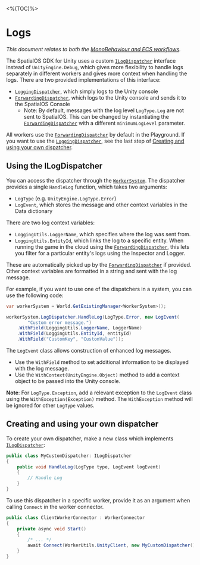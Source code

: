 <%(TOC)%>

#  Logs

 _This document relates to both the [MonoBehaviour and ECS workflows]({{urlRoot}}/reference/workflows/overview)._

The SpatialOS GDK for Unity uses a custom [`ILogDispatcher`]({{urlRoot}}/api/core/i-log-dispatcher) interface instead of `UnityEngine.Debug`, which gives more flexibility to handle logs separately in different workers and gives more context when handling the logs. There are two provided implementations of this interface:

*  [`LoggingDispatcher`]({{urlRoot}}/api/core/logging-dispatcher), which simply logs to the Unity console
*  [`ForwardingDispatcher`]({{urlRoot}}/api/core/forwarding-dispatcher), which logs to the Unity console and sends it to the SpatialOS Console
    * Note: By default, messages with the log level `LogType.Log` are not sent to SpatialOS. This can be changed by instantiating the [`ForwardingDispatcher`]({{urlRoot}}/api/core/forwarding-dispatcher) with a different `minimumLogLevel` parameter.

All workers use the [`ForwardingDispatcher`]({{urlRoot}}/api/core/forwarding-dispatcher) by default in the Playground. If you want to use the [`LoggingDispatcher`]({{urlRoot}}/api/core/logging-dispatcher), see the last step of [Creating and using your own dispatcher]({{urlRoot}}/reference/concepts/logging#creating-and-using-your-own-dispatcher).

## Using the ILogDispatcher

You can access the dispatcher through the [`WorkerSystem`]({{urlRoot}}/api/core/worker-system). The dispatcher provides a single `HandleLog` function, which takes two arguments:

* `LogType` (e.g. `UnityEngine.LogType.Error`)
* `LogEvent`, which stores the message and other context variables in the Data dictionary

There are two log context variables:

* `LoggingUtils.LoggerName`, which specifies where the log was sent from.
* `LoggingUtils.EntityId`, which links the log to a specific entity. When running the game in the cloud using the [`ForwardingDispatcher`]({{urlRoot}}/api/core/forwarding-dispatcher), this lets you filter for a particular entity's logs using the Inspector and Logger.

These are automatically picked up by the [`ForwardingDispatcher`]({{urlRoot}}/api/core/forwarding-dispatcher) if provided. Other context variables are formatted in a string and sent with the log message.

For example, if you want to use one of the dispatchers in a system, you can use the following code:

```csharp
var workerSystem = World.GetExistingManager<WorkerSystem>();

workerSystem.LogDispatcher.HandleLog(LogType.Error, new LogEvent(
        "Custom error message.")
    .WithField(LoggingUtils.LoggerName, LoggerName)
    .WithField(LoggingUtils.EntityId, entityId)
    .WithField("CustomKey", "CustomValue"));
```

The `LogEvent` class allows construction of enhanced log messages.

* Use the `WithField` method to set additional information to be displayed with the log message.
* Use the `WithContext(UnityEngine.Object)` method to add a context object to be passed into the Unity console.

**Note**: For `LogType.Exception`, add a relevant exception to the `LogEvent` class using the `WithException(Exception)` method. The `WithException` method will be ignored for other `LogType` values.

## Creating and using your own dispatcher

To create your own dispatcher, make a new class which implements [`ILogDispatcher`]({{urlRoot}}/api/core/i-log-dispatcher):

```csharp
public class MyCustomDispatcher: ILogDispatcher
{
    public void HandleLog(LogType type, LogEvent logEvent)
    {
        // Handle Log
    }
}
```

To use this dispatcher in a specific worker, provide it as an argument when calling `Connect` in the worker connector.

```csharp
public class ClientWorkerConnector : WorkerConnector
{
    private async void Start()
    {
        /* ... */
        await Connect(WorkerUtils.UnityClient, new MyCustomDispatcher()).ConfigureAwait(false);
    }
}
```
